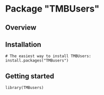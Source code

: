 Package "TMBUsers"
=========================

  
## Overview



## Installation

```{r, eval = FALSE}
# The easiest way to install TMBUsers:
install.packages("TMBusers")
```


## Getting started

```{r}
library(TMBusers)
```


```{r, eval = FALSE}

```

